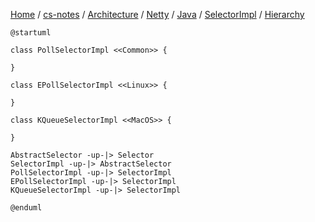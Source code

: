 [Home](https://mengxianbin.github.io) /
[cs-notes](https://mengxianbin.github.io/cs-notes/site) /
[Architecture](https://mengxianbin.github.io/cs-notes/site/Architecture) /
[Netty](https://mengxianbin.github.io/cs-notes/site/Architecture/Netty) /
[Java](https://mengxianbin.github.io/cs-notes/site/Architecture/Netty/Java) /
[SelectorImpl](https://mengxianbin.github.io/cs-notes/site/Architecture/Netty/Java/SelectorImpl) /
[Hierarchy](https://mengxianbin.github.io/cs-notes/site/Architecture/Netty/Java/SelectorImpl/Hierarchy)

```puml
@startuml

class PollSelectorImpl <<Common>> {

}

class EPollSelectorImpl <<Linux>> {

}

class KQueueSelectorImpl <<MacOS>> {

}

AbstractSelector -up-|> Selector
SelectorImpl -up-|> AbstractSelector
PollSelectorImpl -up-|> SelectorImpl
EPollSelectorImpl -up-|> SelectorImpl
KQueueSelectorImpl -up-|> SelectorImpl

@enduml
```
